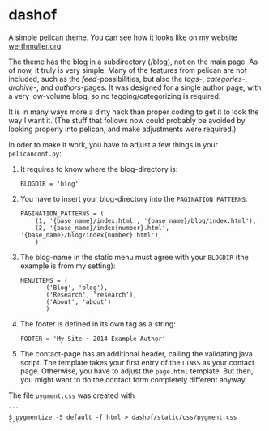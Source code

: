 dashof
======

A simple [pelican](http://getpelican.com) theme. You can see how it looks
like on my website [werthmuller.org](http://werthmuller.org).

The theme has the blog in a subdirectory (/blog), not on the main page.
As of now, it truly is very simple. Many of the features from pelican are
not included, such as the _feed_-possibilities, but also the _tags_-,
_categories_-, _archive_-, and _authors_-pages. It was designed for a single
author page, with a very low-volume blog, so no tagging/categorizing is
required.

It is in many ways more a dirty hack than proper coding to get it to look the
way I want it. (The stuff that follows now could probably be avoided by looking
properly into pelican, and make adjustments were required.)

In oder to make it work, you have to adjust a few things in your `pelicanconf.py`:

1. It requires to know where the blog-directory is:

    ```
    BLOGDIR = 'blog'
    ```

2. You have to insert your blog-directory into the `PAGINATION_PATTERNS`:

    ```
    PAGINATION_PATTERNS = (
        (1, '{base_name}/index.html', '{base_name}/blog/index.html'),
        (2, '{base_name}/index{number}.html', '{base_name}/blog/index{number}.html'),
        )
    ```

3. The blog-name in the static menu must agree with your `BLOGDIR` (the example
   is from my setting):

    ```
    MENUITEMS = (
           ('Blog', 'blog'),
           ('Research', 'research'),
           ('About', 'about')
           )
    ```

4. The footer is defined in its own tag as a string:

    ```
    FOOTER = 'My Site ~ 2014 Example Author'
    ```

5. The contact-page has an additional header, calling the validating java
   script. The template takes your first entry of the `LINKS` as your contact
   page. Otherwise, you have to adjust the `page.html` template.
   But then, you might want to do the contact form completely different anyway.

The file `pygment.css` was created with

    ```
    $ pygmentize -S default -f html > dashof/static/css/pygment.css
    ```

